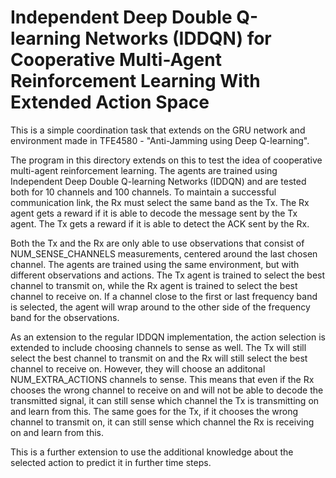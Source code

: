 # Independent Deep Double Q-learning Networks (IDDQN) for Cooperative Multi-Agent Reinforcement Learning With Extended Action Space

This is a simple coordination task that extends on the GRU network and environment made in TFE4580 - "Anti-Jamming using Deep Q-learning".

The program in this directory extends on this to test the idea of cooperative multi-agent reinforcement learning. The agents are trained using Independent Deep Double Q-learning Networks (IDDQN) and are tested both for 10 channels and 100 channels. To maintain a successful communication link, the Rx must select the same band as the Tx. The Rx agent gets a reward if it is able to decode the message sent by the Tx agent. The Tx gets a reward if it is able to detect the ACK sent by the Rx.

Both the Tx and the Rx are only able to use observations that consist of NUM_SENSE_CHANNELS measurements, centered around the last chosen channel. The agents are trained using the same environment, but with different observations and actions. The Tx agent is trained to select the best channel to transmit on, while the Rx agent is trained to select the best channel to receive on. If a channel close to the first or last frequency band is selected, the agent will wrap around to the other side of the frequency band for the observations.

As an extension to the regular IDDQN implementation, the action selection is extended to include choosing channels to sense as well. The Tx will still select the best channel to transmit on and the Rx will still select the best channel to receive on. However, they will choose an additonal NUM_EXTRA_ACTIONS channels to sense. This means that even if the Rx chooses the wrong channel to receive on and will not be able to decode the transmitted signal, it can still sense which channel the Tx is transmitting on and learn from this. The same goes for the Tx, if it chooses the wrong channel to transmit on, it can still sense which channel the Rx is receiving on and learn from this.

This is a further extension to use the additional knowledge about the selected action to predict it in further time steps.